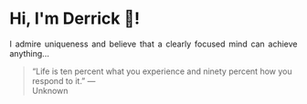 # Hi, I'm Derrick 👋!
<p align="justify">I admire uniqueness and believe that a clearly focused mind can achieve anything...</p> 
<!-- #quote-start -->
<blockquote>&ldquo;Life is ten percent what you experience and ninety percent how you respond to it.&rdquo; &mdash; <footer>Unknown</footer></blockquote>
<!-- #quote-end -->
